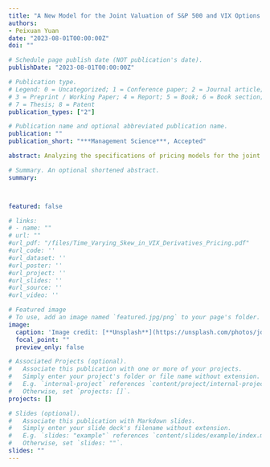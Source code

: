```yaml
---
title: "A New Model for the Joint Valuation of S&P 500 and VIX Options: Specification Analysis"
authors:
- Peixuan Yuan
date: "2023-08-01T00:00:00Z"
doi: ""

# Schedule page publish date (NOT publication's date).
publishDate: "2023-08-01T00:00:00Z"

# Publication type.
# Legend: 0 = Uncategorized; 1 = Conference paper; 2 = Journal article;
# 3 = Preprint / Working Paper; 4 = Report; 5 = Book; 6 = Book section;
# 7 = Thesis; 8 = Patent
publication_types: ["2"]

# Publication name and optional abbreviated publication name.
publication: ""
publication_short: "***Management Science***, Accepted"

abstract: Analyzing the specifications of pricing models for the joint valuation of S\&P 500 and VIX options, I find that the existing models cannot adequately represent the two options markets. I introduce a new factor that controls the higher-order moments of the risk-neutral return distribution. The model I propose significantly outperforms all other alternatives, and particularly improves on the benchmark two-variance-factor model with co-jumps by 23.66% in-sample and 31.64% out-of-sample. The performance analysis shows that the better fit results from improvements in the modeling of both S&P 500 and VIX options, highlighting the model features that are critical for reconciling the two markets.

# Summary. An optional shortened abstract.
summary: 



featured: false

# links:
# - name: ""
# url: ""
#url_pdf: "/files/Time_Varying_Skew_in_VIX_Derivatives_Pricing.pdf"
#url_code: ''
#url_dataset: ''
#url_poster: ''
#url_project: ''
#url_slides: ''
#url_source: ''
#url_video: ''

# Featured image
# To use, add an image named `featured.jpg/png` to your page's folder. 
image:
  caption: 'Image credit: [**Unsplash**](https://unsplash.com/photos/jdD8gXaTZsc)'
  focal_point: ""
  preview_only: false

# Associated Projects (optional).
#   Associate this publication with one or more of your projects.
#   Simply enter your project's folder or file name without extension.
#   E.g. `internal-project` references `content/project/internal-project/index.md`.
#   Otherwise, set `projects: []`.
projects: []

# Slides (optional).
#   Associate this publication with Markdown slides.
#   Simply enter your slide deck's filename without extension.
#   E.g. `slides: "example"` references `content/slides/example/index.md`.
#   Otherwise, set `slides: ""`.
slides: ""
---
```

